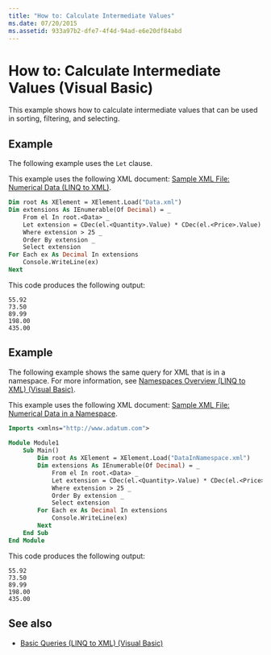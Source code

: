 ```yaml
---
title: "How to: Calculate Intermediate Values"
ms.date: 07/20/2015
ms.assetid: 933a97b2-dfe7-4f4d-94ad-e6e20df84abd
---
```

# How to: Calculate Intermediate Values (Visual Basic)
This example shows how to calculate intermediate values that can be used in sorting, filtering, and selecting.  
  
## Example  
 The following example uses the `Let` clause.  
  
 This example uses the following XML document: [Sample XML File: Numerical Data (LINQ to XML)](sample-xml-file-numerical-data-linq-to-xml.md).  
  
```vb  
Dim root As XElement = XElement.Load("Data.xml")  
Dim extensions As IEnumerable(Of Decimal) = _  
    From el In root.<Data> _  
    Let extension = CDec(el.<Quantity>.Value) * CDec(el.<Price>.Value) _  
    Where extension > 25 _  
    Order By extension _  
    Select extension  
For Each ex As Decimal In extensions  
    Console.WriteLine(ex)  
Next  
```  
  
 This code produces the following output:  
  
```output  
55.92  
73.50  
89.99  
198.00  
435.00  
```  
  
## Example  
 The following example shows the same query for XML that is in a namespace. For more information, see [Namespaces Overview (LINQ to XML) (Visual Basic)](namespaces-overview-linq-to-xml.md).  
  
 This example uses the following XML document: [Sample XML File: Numerical Data in a Namespace](sample-xml-file-numerical-data-in-a-namespace.md).  
  
```vb  
Imports <xmlns="http://www.adatum.com">  
  
Module Module1  
    Sub Main()  
        Dim root As XElement = XElement.Load("DataInNamespace.xml")  
        Dim extensions As IEnumerable(Of Decimal) = _  
            From el In root.<Data> _  
            Let extension = CDec(el.<Quantity>.Value) * CDec(el.<Price>.Value) _  
            Where extension > 25 _  
            Order By extension _  
            Select extension  
        For Each ex As Decimal In extensions  
            Console.WriteLine(ex)  
        Next  
    End Sub  
End Module  
```  
  
 This code produces the following output:  
  
```output  
55.92  
73.50  
89.99  
198.00  
435.00  
```  
  
## See also

- [Basic Queries (LINQ to XML) (Visual Basic)](basic-queries-linq-to-xml.md)
